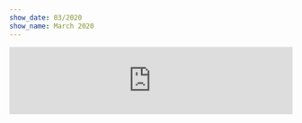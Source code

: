 ```yaml
---
show_date: 03/2020
show_name: March 2020
---
```


<iframe width="100%" height="120" src="https://www.mixcloud.com/widget/iframe/?hide_cover=1&light=1&feed=%2FMusicBoxRadioUK%2Fbass-cycle-monday-16th-march-2020%2F" frameborder="0" ></iframe>